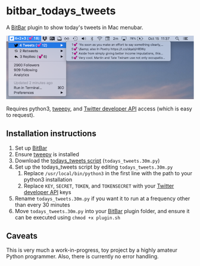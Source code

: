 # bitbar_todays_tweets
A [BitBar](https://getbitbar.com/) plugin to show today's tweets in Mac menubar.

![Screenshot](todays_tweets.png)

Requires python3, [tweepy](https://www.tweepy.org/), and [Twitter developer API](https://developer.twitter.com/) access (which is easy to request).

## Installation instructions

1. Set up [BitBar](https://getbitbar.com/)
2. Ensure [tweepy](https://www.tweepy.org/) is installed
3. Download the [todays_tweets script](todays_tweets.30m.py) (`todays_tweets.30m.py`)
4. Set up the todays_tweets script by editing `todays_tweets.30m.py`
   1. Replace `/usr/local/bin/python3` in the first line with the path to your python3 installation
   2. Replace `KEY`, `SECRET`, `TOKEN`, and `TOKENSECRET` with your [Twitter developer API](https://developer.twitter.com/) keys
5. Rename `todays_tweets.30m.py` if you want it to run at a frequency other than every 30 minutes
6. Move `todays_tweets.30m.py` into your [BitBar](https://getbitbar.com/) plugin folder, and ensure it can be executed using `chmod +x plugin.sh`

## Caveats

This is very much a work-in-progress, toy project by a highly amateur Python programmer. Also, there is currently no error handling.
